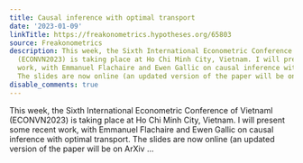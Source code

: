 ```yaml
---
title: Causal inference with optimal transport
date: '2023-01-09'
linkTitle: https://freakonometrics.hypotheses.org/65803
source: Freakonometrics
description: This week, the Sixth International Econometric Conference of Vietnaml
  (ECONVN2023) is taking place at Ho Chi Minh City, Vietnam. I will present some recent
  work, with Emmanuel Flachaire and Ewen Gallic on causal inference with optimal transport.
  The slides are now online (an updated version of the paper will be on ArXiv ...
disable_comments: true
---
```

This week, the Sixth International Econometric Conference of Vietnaml (ECONVN2023) is taking place at Ho Chi Minh City, Vietnam. I will present some recent work, with Emmanuel Flachaire and Ewen Gallic on causal inference with optimal transport. The slides are now online (an updated version of the paper will be on ArXiv ...